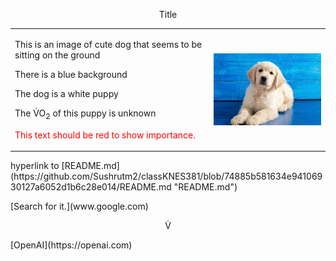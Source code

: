 <p align="center">Title</p>
<table cellpadding="20" align="center">
  <tr>
    <td>
<p> This is an image of cute dog that seems to be sitting on the ground</p>
<p> There is a blue background<p>
<p> The dog is a white puppy</p>
<p>The &#x56;&#x0307;O<sub>2</sub> of this puppy is unknown<p>
<p style="color:red;">This text should be red to show importance.</p>
    </td>
    <td>
      <img src="dogpic.jpg" alt="cute dog photo" align="right">
    </td>
  </tr>
</table>
hyperlink to [README.md](https://github.com/Sushrutm2/classKNES381/blob/74885b581634e94106930127a6052d1b6c28e014/README.md "README.md")
<p>[Search for it.](www.google.com)<p>
<p style="text-align:center;">&#x56;&#x0307;</p>
[OpenAI](https://openai.com)


